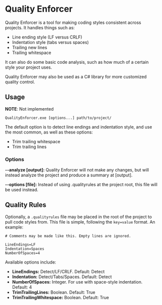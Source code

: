 # Quality Enforcer

Quality Enforcer is a tool for making coding styles consistent across projects. It handles things such as:

* Line ending style (LF versus CRLF)
* Indentation style (tabs versus spaces)
* Trailing new lines
* Trailing whitespace

It can also do some basic code analysis, such as how much of a certain style your project uses.

Quality Enforcer may also be used as a C# library for more customized quality control.

## Usage

**NOTE**: Not implemented

    QualityEnforcer.exe [options...] path/to/project/

The default option is to detect line endings and indentation style, and use the most common, as well as these
options:

* Trim trailing whitespace
* Trim trailing lines

### Options

**--analyze \[output]:** Quality Enforcer will not make any changes, but will instead analyze the project and
produce a summary at \[output].

**--options \[file]:** Instead of using .qualityrules at the project root, this file will be used instead.

## Quality Rules

Optionally, a `.qualityrules` file may be placed in the root of the project to pull code styles from. This file
is simple, following the `key=value` format. An example:

    # Comments may be made like this. Empty lines are ignored.

    LineEndings=LF
    Indentation=Spaces
    NumberOfSpaces=4

Available options include:

* **LineEndings:** Detect/LF/CRLF. Default: Detect
* **Indentation:** Detect/Tabs/Spaces. Default: Detect
* **NumberOfSpaces:** Integer. For use with space-style indentation. Default: 4
* **TrimTrailingLines:** Boolean. Default: True
* **TrimTrailingWhitespace:** Boolean. Default: True